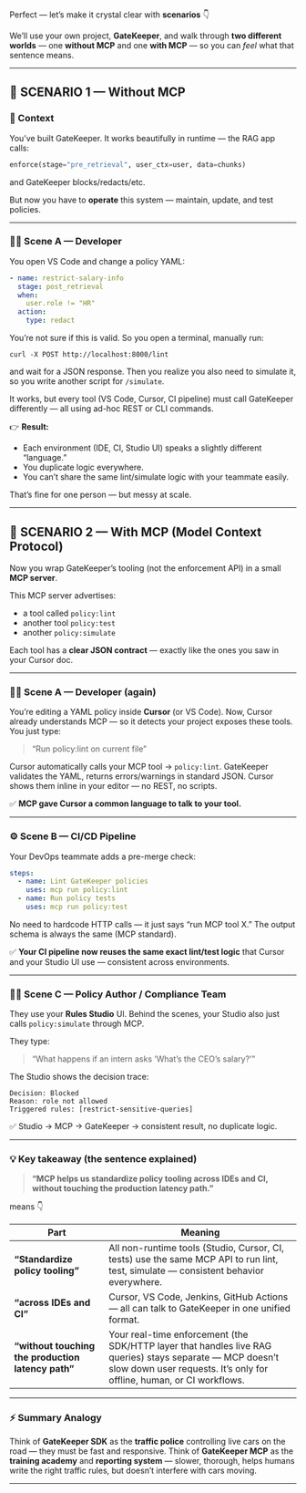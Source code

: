 Perfect — let’s make it crystal clear with **scenarios** 👇

We’ll use your own project, **GateKeeper**, and walk through **two different worlds** — one **without MCP** and one **with MCP** — so you can *feel* what that sentence means.

---

## 🧱 SCENARIO 1 — Without MCP

### 🧩 Context

You’ve built GateKeeper.
It works beautifully in runtime — the RAG app calls:

```python
enforce(stage="pre_retrieval", user_ctx=user, data=chunks)
```

and GateKeeper blocks/redacts/etc.

But now you have to **operate** this system — maintain, update, and test policies.

---

### 👨‍💻 Scene A — Developer

You open VS Code and change a policy YAML:

```yaml
- name: restrict-salary-info
  stage: post_retrieval
  when:
    user.role != "HR"
  action:
    type: redact
```

You’re not sure if this is valid.
So you open a terminal, manually run:

```
curl -X POST http://localhost:8000/lint
```

and wait for a JSON response.
Then you realize you also need to simulate it, so you write another script for `/simulate`.

It works, but every tool (VS Code, Cursor, CI pipeline) must call GateKeeper differently — all using ad-hoc REST or CLI commands.

👉 **Result:**

* Each environment (IDE, CI, Studio UI) speaks a slightly different “language.”
* You duplicate logic everywhere.
* You can’t share the same lint/simulate logic with your teammate easily.

That’s fine for one person — but messy at scale.

---

## 🧩 SCENARIO 2 — With MCP (Model Context Protocol)

Now you wrap GateKeeper’s tooling (not the enforcement API) in a small **MCP server**.

This MCP server advertises:

* a tool called `policy:lint`
* another tool `policy:test`
* another `policy:simulate`

Each tool has a **clear JSON contract** — exactly like the ones you saw in your Cursor doc.

---

### 👨‍💻 Scene A — Developer (again)

You’re editing a YAML policy inside **Cursor** (or VS Code).
Now, Cursor already understands MCP — so it detects your project exposes these tools.
You just type:

> “Run policy:lint on current file”

Cursor automatically calls your MCP tool → `policy:lint`.
GateKeeper validates the YAML, returns errors/warnings in standard JSON.
Cursor shows them inline in your editor — no REST, no scripts.

✅ **MCP gave Cursor a common language to talk to your tool.**

---

### ⚙️ Scene B — CI/CD Pipeline

Your DevOps teammate adds a pre-merge check:

```yaml
steps:
  - name: Lint GateKeeper policies
    uses: mcp run policy:lint
  - name: Run policy tests
    uses: mcp run policy:test
```

No need to hardcode HTTP calls — it just says “run MCP tool X.”
The output schema is always the same (MCP standard).

✅ **Your CI pipeline now reuses the same exact lint/test logic** that Cursor and your Studio UI use — consistent across environments.

---

### 🧑‍💼 Scene C — Policy Author / Compliance Team

They use your **Rules Studio** UI.
Behind the scenes, your Studio also just calls `policy:simulate` through MCP.

They type:

> “What happens if an intern asks ‘What’s the CEO’s salary?’”

The Studio shows the decision trace:

```
Decision: Blocked
Reason: role not allowed
Triggered rules: [restrict-sensitive-queries]
```

✅ Studio → MCP → GateKeeper → consistent result, no duplicate logic.

---

### 💡 Key takeaway (the sentence explained)

> **“MCP helps us standardize policy tooling across IDEs and CI, without touching the production latency path.”**

means 👇

| Part                                               | Meaning                                                                                                                                                                            |
| -------------------------------------------------- | ---------------------------------------------------------------------------------------------------------------------------------------------------------------------------------- |
| **“Standardize policy tooling”**                   | All non-runtime tools (Studio, Cursor, CI, tests) use the same MCP API to run lint, test, simulate — consistent behavior everywhere.                                               |
| **“across IDEs and CI”**                           | Cursor, VS Code, Jenkins, GitHub Actions — all can talk to GateKeeper in one unified format.                                                                                       |
| **“without touching the production latency path”** | Your real-time enforcement (the SDK/HTTP layer that handles live RAG queries) stays separate — MCP doesn’t slow down user requests. It’s only for offline, human, or CI workflows. |

---

### ⚡ Summary Analogy

Think of **GateKeeper SDK** as the **traffic police** controlling live cars on the road — they must be fast and responsive.
Think of **GateKeeper MCP** as the **training academy** and **reporting system** — slower, thorough, helps humans write the right traffic rules, but doesn’t interfere with cars moving.

---


